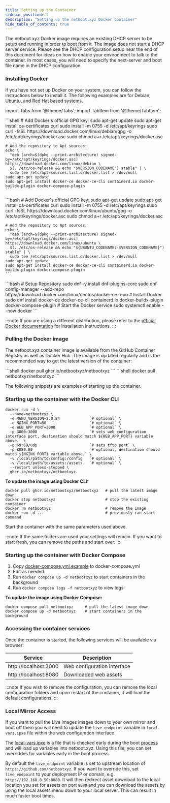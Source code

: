 ```yaml
---
title: Setting up the Container
sidebar_position: 2
description: "Setting up the netboot.xyz Docker Container"
hide_table_of_contents: true
---
```


The netboot.xyz Docker image requires an existing DHCP server to be setup and running in order to boot from it. The image does not start a DHCP server service. Please see the DHCP configuration setup near the end of this document for ideas on how to enable your environment to talk to the container. In most cases, you will need to specify the next-server and boot file name in the DHCP configuration.

### Installing Docker

If you have not set up Docker on your system, you can follow the instructions below to install it. The following examples are for Debian, Ubuntu, and Red Hat based systems.

import Tabs from '@theme/Tabs';
import TabItem from '@theme/TabItem';

<Tabs>

  <TabItem value="deb" label="Debian" default>
    ```shell
    # Add Docker's official GPG key:
    sudo apt-get update
    sudo apt-get install ca-certificates curl
    sudo install -m 0755 -d /etc/apt/keyrings
    sudo curl -fsSL https://download.docker.com/linux/debian/gpg -o /etc/apt/keyrings/docker.asc
    sudo chmod a+r /etc/apt/keyrings/docker.asc
    
    # Add the repository to Apt sources:
    echo \
      "deb [arch=$(dpkg --print-architecture) signed-by=/etc/apt/keyrings/docker.asc] https://download.docker.com/linux/debian \
      $(. /etc/os-release && echo "$VERSION_CODENAME") stable" | \
      sudo tee /etc/apt/sources.list.d/docker.list > /dev/null
    sudo apt-get update
    sudo apt-get install docker-ce docker-ce-cli containerd.io docker-buildx-plugin docker-compose-plugin
    ```
  </TabItem>
  <TabItem value="ubuntu" label="Ubuntu">
    ```bash
    # Add Docker's official GPG key:
    sudo apt-get update
    sudo apt-get install ca-certificates curl
    sudo install -m 0755 -d /etc/apt/keyrings
    sudo curl -fsSL https://download.docker.com/linux/ubuntu/gpg -o /etc/apt/keyrings/docker.asc
    sudo chmod a+r /etc/apt/keyrings/docker.asc
    
    # Add the repository to Apt sources:
    echo \
      "deb [arch=$(dpkg --print-architecture) signed-by=/etc/apt/keyrings/docker.asc] https://download.docker.com/linux/ubuntu \
      $(. /etc/os-release && echo "${UBUNTU_CODENAME:-$VERSION_CODENAME}") stable" | \
      sudo tee /etc/apt/sources.list.d/docker.list > /dev/null
    sudo apt-get update
    sudo apt-get install docker-ce docker-ce-cli containerd.io docker-buildx-plugin docker-compose-plugin
    ```
  </TabItem>
  <TabItem value="rhel" label="Red Hat Based">
    ```bash
    # Setup Repository
    sudo dnf -y install dnf-plugins-core
    sudo dnf config-manager --add-repo https://download.docker.com/linux/centos/docker-ce.repo
    # Install Docker
    sudo dnf install docker-ce docker-ce-cli containerd.io docker-buildx-plugin docker-compose-plugin
    # Start the Docker service
    sudo systemctl enable --now docker
    ```
  </TabItem>
</Tabs>

:::note
If you are using a different distribution, please refer to the [official Docker documentation](https://docs.docker.com/get-docker/) for installation instructions.
:::

### Pulling the Docker image

The netboot.xyz container image is available from the GitHub Container Registry as well as Docker Hub. The image is updated regularly and is the recommended way to get the latest version of the container:

<Tabs>

  <TabItem value="github" label="Github Container Registry" default>
    ```shell
    docker pull ghcr.io/netbootxyz/netbootxyz
    ```
  </TabItem>
  <TabItem value="rhel" label="Docker Hub">
    ```shell
    docker pull netbootxyz/netbootxyz
    ```
  </TabItem>
</Tabs>

The following snippets are examples of starting up the container.

### Starting up the container with the Docker CLI

```shell
docker run -d \
  --name=netbootxyz \
  -e MENU_VERSION=2.0.84             `# optional` \
  -e NGINX_PORT=80                   `# optional` \
  -e WEB_APP_PORT=3000               `# optional` \
  -p 3000:3000                       `# sets web configuration interface port, destination should match ${WEB_APP_PORT} variable above.` \
  -p 69:69/udp                       `# sets tftp port` \
  -p 8080:80                         `# optional, destination should match ${NGINX_PORT} variable above.` \
  -v /local/path/to/config:/config   `# optional` \
  -v /local/path/to/assets:/assets   `# optional` \
  --restart unless-stopped \
  ghcr.io/netbootxyz/netbootxyz
```

**To update the image using Docker CLI:**

```shell
docker pull ghcr.io/netbootxyz/netbootxyz   # pull the latest image down
docker stop netbootxyz                      # stop the existing container
docker rm netbootxyz                        # remove the image
docker run -d ...                           # previously ran start command
```

Start the container with the same parameters used above.

:::note
If the same folders are used your settings will remain. If you want to start fresh, you can remove the paths and start over.
:::

### Starting up the container with Docker Compose

1. Copy [docker-compose.yml.example](https://github.com/netbootxyz/docker-netbootxyz/blob/master/docker-compose.yml.example) to docker-compose.yml
1. Edit as needed
1. Run `docker compose up -d netbootxyz` to start containers in the background
1. Run `docker compose logs -f netbootxyz` to view logs

**To update the image using Docker Compose:**

```shell
docker compose pull netbootxyz     # pull the latest image down
docker compose up -d netbootxyz    # start containers in the background
```

### Accessing the container services

Once the container is started, the following services will be available via browser:

| Service               | Description                 |
|-----------------------|-----------------------------|
| http://localhost:3000 | Web configuration interface |
| http://localhost:8080 | Downloaded web assets       |

:::note
If you wish to remove the configuration, you can remove the local configuration folders and upon restart of the container, it will load the default configurations.
:::

### Local Mirror Access

If you want to pull the Live Images images down to your own mirror and boot off them you will need to update the `live_endpoint` variable in `local-vars.ipxe` file within the web configuration interface.

The [local-vars.ipxe](https://github.com/cloud-init-pxe/cloud-init-pxe/blob/master/roles/netbootxyz/templates/local-vars.ipxe.j2) is a file that is checked early during the boot [process](https://github.com/cloud-init-pxe/cloud-init-pxe/blob/master/roles/netbootxyz/templates/disks/netboot.xyz.j2#L99) and will load up variables into netboot.xyz. Using this file, you can set overriddes for variables early in the boot process.

By default the `live_endpoint` variable is set to upstream location of `https://github.com/netbootxyz`. If you want to override this, set `live_endpoint` to your deployment IP or domain, e.g. `http://192.168.0.50:8080`. It will then redirect asset download to the local location you set for assets on port `8080` and you can download the assets by using the local assets menu down to your local server. This can result in much faster boot times.
